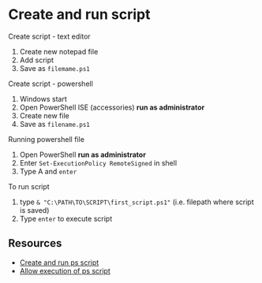 # Create and run script

Create script - text editor

1. Create new notepad file 
2. Add script
3. Save as `filemame.ps1`

Create script - powershell

1. Windows start
2. Open PowerShell ISE (accessories) **run as administrator**
3. Create new file 
4. Save as `filename.ps1`

Running powershell file 

1. Open PowerShell **run as administrator**
2. Enter `Set-ExecutionPolicy RemoteSigned` in shell
3. Type A and `enter`

To run script

1. type `& "C:\PATH\TO\SCRIPT\first_script.ps1"` (i.e. filepath where script is saved)
2. Type `enter` to execute script

## Resources

* [Create and run ps script](https://www.windowscentral.com/how-create-and-run-your-first-powershell-script-file-windows-10#create_powershell_script_windows10)
* [Allow execution of ps script](https://www.techentice.com/allow-execution-of-powershell-scripts)
